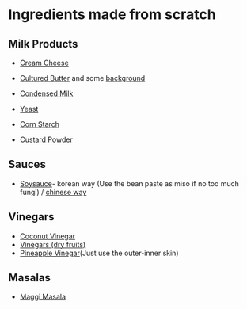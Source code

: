 # Ingredients made from scratch

## Milk Products
- [Cream Cheese](https://www.youtube.com/watch?v=oIVRzfYPEW0)
- [Cultured Butter](https://www.youtube.com/watch?v=e5ebze7Gof4) and some [background](http://www.webexhibits.org/butter/index.html)
- [Condensed Milk](https://www.youtube.com/watch?v=Q0bWkv8RkEI)

- [Yeast](https://www.youtube.com/watch?v=hCB4hpIXElI)
- [Corn Starch](https://www.youtube.com/watch?v=wTp3_WlyNxs)
- [Custard Powder](https://www.youtube.com/watch?v=mfp3ubJvzlw)

## Sauces
- [Soysauce](https://www.youtube.com/watch?v=uAiG1kATPeo)- korean way (Use the bean paste as miso if no too much fungi) / [chinese way](https://www.youtube.com/watch?v=TtzypSUY5Bc)

## Vinegars
- [Coconut Vinegar](https://www.youtube.com/watch?v=LQVEQiOEizM)
- [Vinegars (dry fruits)](https://www.youtube.com/watch?v=V9nfVu9zGxk)
- [Pineapple Vinegar](https://www.youtube.com/watch?v=_MI3Zamei5s)(Just use the outer-inner skin)

## Masalas
- [Maggi Masala](https://www.youtube.com/watch?v=k0cRgTT1YbE)
